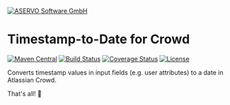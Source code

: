 [![ASERVO Software GmbH](https://aservo.github.io/img/aservo_atlassian_banner.png)](https://www.aservo.com/en/atlassian)

Timestamp-to-Date for Crowd
===========================

[![Maven Central](https://maven-badges.herokuapp.com/maven-central/de.aservo.atlassian/crowd-timestamp-to-date-plugin/badge.svg)](https://maven-badges.herokuapp.com/maven-central/de.aservo.atlassian/crowd-timestamp-to-date-plugin)
[![Build Status](https://api.travis-ci.org/aservo/crowd-timestamp-to-date-plugin.svg?branch=master)](https://travis-ci.org/aservo/crowd-timestamp-to-date-plugin)
[![Coverage Status](https://coveralls.io/repos/github/aservo/crowd-timestamp-to-date-plugin/badge.svg?branch=master)](https://coveralls.io/github/aservo/crowd-timestamp-to-date-plugin?branch=master)
[![License](https://img.shields.io/badge/License-BSD%203--Clause-blue.svg)](https://opensource.org/licenses/BSD-3-Clause)

Converts timestamp values in input fields (e.g. user attributes) to a date in Atlassian Crowd.

That's all! 🤷‍

